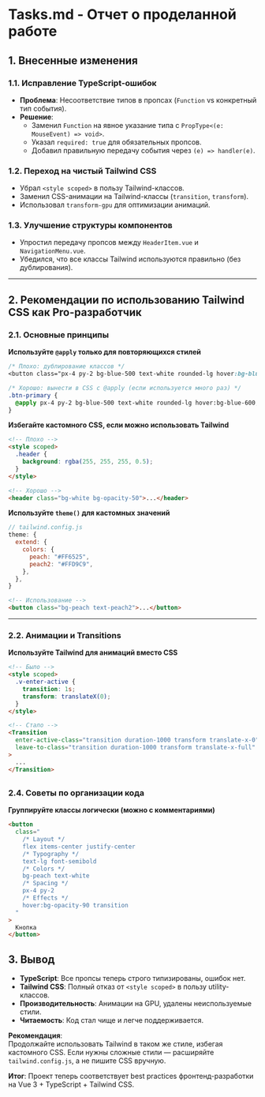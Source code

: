 # **Tasks.md - Отчет о проделанной работе**

## **1. Внесенные изменения**

### **1.1. Исправление TypeScript-ошибок**

- **Проблема**: Несоответствие типов в пропсах (`Function` vs конкретный тип события).
- **Решение**:
  - Заменил `Function` на явное указание типа с `PropType<(e: MouseEvent) => void>`.
  - Указал `required: true` для обязательных пропсов.
  - Добавил правильную передачу события через `(e) => handler(e)`.
  <!-- OK -->

### **1.2. Переход на чистый Tailwind CSS**

- Убрал `<style scoped>` в пользу Tailwind-классов.
- Заменил CSS-анимации на Tailwind-классы (`transition`, `transform`).
- Использовал `transform-gpu` для оптимизации анимаций.
<!-- OK -->
<!--https://tailwindcss.com/docs/-->

### **1.3. Улучшение структуры компонентов**

- Упростил передачу пропсов между `HeaderItem.vue` и `NavigationMenu.vue`.
- Убедился, что все классы Tailwind используются правильно (без дублирования).
<!-- OK -->

---

## **2. Рекомендации по использованию Tailwind CSS как Pro-разработчик**

### **2.1. Основные принципы**

**Используйте `@apply` только для повторяющихся стилей**

```css
/* Плохо: дублирование классов */
<button class="px-4 py-2 bg-blue-500 text-white rounded-lg hover:bg-blue-600">Кнопка</button>

/* Хорошо: вынести в CSS с @apply (если используется много раз) */
.btn-primary {
  @apply px-4 py-2 bg-blue-500 text-white rounded-lg hover:bg-blue-600;
}
```

<!-- OK -->

**Избегайте кастомного CSS, если можно использовать Tailwind**

```html
<!-- Плохо -->
<style scoped>
  .header {
    background: rgba(255, 255, 255, 0.5);
  }
</style>

<!-- Хорошо -->
<header class="bg-white bg-opacity-50">...</header>
```

<!-- OK -->

**Используйте `theme()` для кастомных значений**

```js
// tailwind.config.js
theme: {
  extend: {
    colors: {
      peach: "#FF6525",
      peach2: "#FFD9C9",
    },
  },
}
```

```html
<!-- Использование -->
<button class="bg-peach text-peach2">...</button>
```

---

### **2.2. Анимации и Transitions**

**Используйте Tailwind для анимаций вместо CSS**

```html
<!-- Было -->
<style scoped>
  .v-enter-active {
    transition: 1s;
    transform: translateX(0);
  }
</style>

<!-- Стало -->
<Transition
  enter-active-class="transition duration-1000 transform translate-x-0"
  leave-to-class="transition duration-1000 transform translate-x-full"
>
  ...
</Transition>
```

## <!-- OK -->

### **2.4. Советы по организации кода**

**Группируйте классы логически (можно с комментариями)**

```html
<button
  class="
    /* Layout */
    flex items-center justify-center
    /* Typography */
    text-lg font-semibold
    /* Colors */
    bg-peach text-white
    /* Spacing */
    px-4 py-2
    /* Effects */
    hover:bg-opacity-90 transition
  "
>
  Кнопка
</button>
```

## <!-- OK --> <!--еще раз пройдись сначала layout- typography- -->

## **3. Вывод**

- **TypeScript**: Все пропсы теперь строго типизированы, ошибок нет.
- **Tailwind CSS**: Полный отказ от `<style scoped>` в пользу utility-классов.
- **Производительность**: Анимации на GPU, удалены неиспользуемые стили.
- **Читаемость**: Код стал чище и легче поддерживается.

**Рекомендация**:  
Продолжайте использовать Tailwind в таком же стиле, избегая кастомного CSS. Если нужны сложные стили — расширяйте `tailwind.config.js`, а не пишите CSS вручную.

**Итог**: Проект теперь соответствует best practices фронтенд-разработки на Vue 3 + TypeScript + Tailwind CSS.
